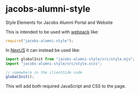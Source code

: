 # jacobs-alumni-style
Style Elements for Jacobs Alumni Portal and Website

This is intended to be used with [webpack](https://webpack.js.org/) like:

```javascript
require("jacobs-alumni-style");
```

In [NextJS](https://nextjs.org/) it can instead be used like:

```javascript
import globalInit from "jacobs-alumni-style/src/style.mjs";
import "jacobs-alumni-style/src/style.scss";

// somewhere in the clientSide code
globalInit();
```

This will add both required JavaScript and CSS to the page. 
